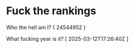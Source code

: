 # Fuck the rankings

Who the hell am I?
{ 24544952 }

What fucking year is it?
[ 2025-03-12T17:26:40Z ]
